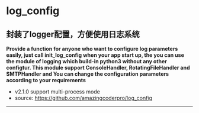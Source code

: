 # log_config
封装了logger配置，方便使用日志系统
---
**Provide a function for anyone who want to configure log parameters easily, just call init_log_config when your app start up, the you can use the module of logging which build-in python3 without any other configtur. This module support ConsoleHandler, RotatingFileHandler and SMTPHandler and You can change the configuration parameters according to your requirements**
- v2.1.0 support multi-process mode
- source: https://github.com/amazingcoderpro/log_config
---



